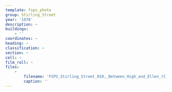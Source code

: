 ```yaml
---
template: fsps_photo
group: Stirling_Street
year: '1978'
description: ~
buildings:
    - ''
coordinates: ~
heading: ~
classification: ~
section: ~
cell: ~
film_roll: ~
files:
    -
        filename: 'FSPS_Stirling_Street_010,_Between_High_and_Ellen_(C),_8-1-A,_1978.png'
        caption: ''
---
```

